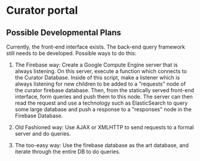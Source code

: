 # Curator portal

## Possible Developmental Plans
Currently, the front-end interface exists. The back-end query framework still needs to be developed. Possible ways to do this:

1. The Firebase way: Create a Google Compute Engine server that is always listening. On this server, execute a function which connects to the Curator Database. Inside of this script, make a listener which is always listening for new children to be added to a "requests" node of the curator firebase database. Then, from the statically served front-end interface, form queries and push them to this node. The server can then read the request and use a technology such as ElasticSearch to query some large database and push a response to a "responses" node in the Firebase Database.

2. Old Fashioned way: Use AJAX or XMLHTTP to send requests to a formal server and do queries.

3. The too-easy way: Use the firebase database as the art database, and iterate through the entire DB to do queries. 
